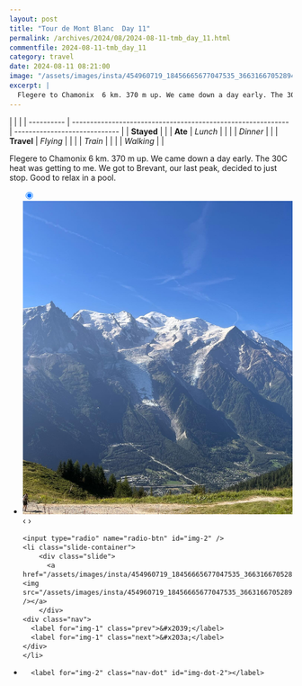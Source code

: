 ```yaml
---
layout: post
title: "Tour de Mont Blanc  Day 11"
permalink: /archives/2024/08/2024-08-11-tmb_day_11.html
commentfile: 2024-08-11-tmb_day_11
category: travel
date: 2024-08-11 08:21:00
image: "/assets/images/insta/454960719_18456665677047535_3663166705289450349_n_18072355714557373.jpg"
excerpt: |
  Flegere to Chamonix  6 km. 370 m up. We came down a day early. The 30C heat was getting to me. We got to Brevant, our last peak, decided to just stop. Good to relax in a pool.
---
```


|            |                                                              |
| ---------- | ------------------------------------------------------------ | ----------------------------- |
| **Stayed** |  |
| **Ate**    | _Lunch_                                                      |          |
|            | _Dinner_                                                     |          |
| **Travel** | _Flying_                                                     |          |
|            | _Train_                                                      |          |
|            | _Walking_                                                    |          |


Flegere to Chamonix  6 km. 370 m up. We came down a day early. The 30C heat was getting to me. We got to Brevant, our last peak, decided to just stop. Good to relax in a pool.


<ul class="slides">
    <input type="radio" name="radio-btn" id="img-1" checked="checked" />
    <li class="slide-container">
        <div class="slide">
          <a href="/assets/images/insta/454880910_18456665689047535_5661692606494971012_n_17976706424733708.jpg"><img src="/assets/images/insta/454880910_18456665689047535_5661692606494971012_n_17976706424733708.jpg" /></a>
        </div>
    <div class="nav">
      <label for="img-2" class="prev">&#x2039;</label>
      <label for="img-2" class="next">&#x203a;</label>
    </div>
    </li>
    
    <input type="radio" name="radio-btn" id="img-2" />
    <li class="slide-container">
        <div class="slide">
          <a href="/assets/images/insta/454960719_18456665677047535_3663166705289450349_n_18072355714557373.jpg"><img src="/assets/images/insta/454960719_18456665677047535_3663166705289450349_n_18072355714557373.jpg" /></a>
        </div>
    <div class="nav">
      <label for="img-1" class="prev">&#x2039;</label>
      <label for="img-1" class="next">&#x203a;</label>
    </div>
    </li>
			
<li class="nav-dots">
      <label for="img-1" class="nav-dot" id="img-dot-1"></label>

      <label for="img-2" class="nav-dot" id="img-dot-2"></label>

</li>
</ul>        
             

		